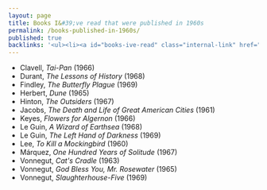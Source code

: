 ```yaml
---
layout: page
title: Books I&#39;ve read that were published in 1960s
permalink: /books-published-in-1960s/
published: true
backlinks: '<ul><li><a id="books-ive-read" class="internal-link" href="/books-ive-read/">Books I&#39;ve read</a></li></ul>'
---
```


* Clavell, _Tai-Pan_ (1966) 
* Durant, _The Lessons of History_ (1968) 
* Findley, _The Butterfly Plague_ (1969) 
* Herbert, _Dune_ (1965) 
* Hinton, _The Outsiders_ (1967) 
* Jacobs, _The Death and Life of Great American Cities_ (1961) 
* Keyes, _Flowers for Algernon_ (1966) 
* Le Guin, _A Wizard of Earthsea_ (1968) 
* Le Guin, _The Left Hand of Darkness_ (1969) 
* Lee, _To Kill a Mockingbird_ (1960) 
* Márquez, _One Hundred Years of Solitude_ (1967) 
* Vonnegut, _Cat's Cradle_ (1963) 
* Vonnegut, _God Bless You, Mr. Rosewater_ (1965) 
* Vonnegut, _Slaughterhouse-Five_ (1969) 
